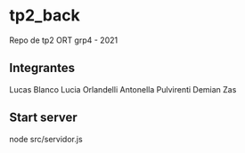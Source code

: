 # tp2_back
Repo de tp2 ORT grp4 - 2021

## Integrantes
Lucas Blanco
Lucia Orlandelli
Antonella Pulvirenti
Demian Zas

## Start server
node src/servidor.js

